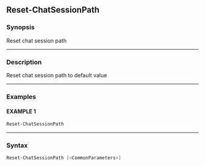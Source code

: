 Reset-ChatSessionPath
---------------------




### Synopsis
Reset chat session path



---


### Description

Reset chat session path to default value



---


### Examples
#### EXAMPLE 1
```PowerShell
Reset-ChatSessionPath
```



---


### Syntax
```PowerShell
Reset-ChatSessionPath [<CommonParameters>]
```
